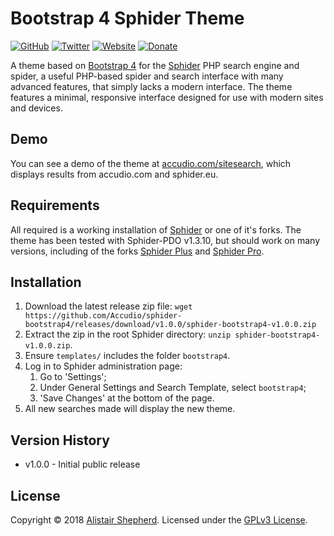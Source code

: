 # Bootstrap 4 Sphider Theme
[![GitHub](https://img.shields.io/badge/GitHub-Accudio-0366d6.svg)](https://github.com/Accudio) [![Twitter](https://img.shields.io/badge/Twitter-@accudio-1DA1F2.svg)](https://twitter.com/accudio) [![Website](https://img.shields.io/badge/Website-accudio.com-4B86AF.svg)](https://accudio.com) [![Donate](https://img.shields.io/badge/Donate-Paypal-009cde.svg)](https://www.paypal.com/cgi-bin/webscr?cmd=_donations&business=alistair.shepherd@hotmail.co.uk&item_name=Supporting+open+source+projects+by+Alistair+Shepherd&currency_code=GBP)

A theme based on [Bootstrap 4][bootstrapurl] for the [Sphider][sphiderurl] PHP search engine and spider, a useful PHP-based spider and search interface with many advanced features, that simply lacks a modern interface. The theme features a minimal, responsive interface designed for use with modern sites and devices.

## Demo

You can see a demo of the theme at [accudio.com/sitesearch](https://accudio.com/sitesearch/), which displays results from accudio.com and sphider.eu.

## Requirements

All required is a working installation of [Sphider][sphiderdown] or one of it's forks. The theme has been tested with Sphider-PDO v1.3.10, but should work on many versions, including of the forks [Sphider Plus][sphiderplus] and [Sphider Pro][sphiderpro].

## Installation

1. Download the latest release zip file: ```wget https://github.com/Accudio/sphider-bootstrap4/releases/download/v1.0.0/sphider-bootstrap4-v1.0.0.zip```
2. Extract the zip in the root Sphider directory: ```unzip sphider-bootstrap4-v1.0.0.zip```.
3. Ensure ```templates/``` includes the folder ```bootstrap4```.
4. Log in to Sphider administration page:
	1. Go to 'Settings';
	2. Under General Settings and Search Template, select ```bootstrap4```;
	3. 'Save Changes' at the bottom of the page. 
5. All new searches made will display the new theme.

## Version History

- v1.0.0 - Initial public release

## License

Copyright &copy; 2018 [Alistair Shepherd][accudiourl]. Licensed under the [GPLv3 License][licenseurl].

[bootstrapurl]:https://getbootstrap.com/
[sphiderurl]:http://www.sphider.eu/
[sphiderdown]:http://www.sphider.eu/download.php
[sphiderplus]:https://www.sphider-plus.eu/
[sphiderpro]:http://www.sphiderpro.eu/
[accudiourl]:https://accudio.com
[licenseurl]:https://github.com/accudio/sphider-bootstrap4/blob/master/LICENSE
